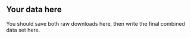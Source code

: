 ## Your data here

You should save both raw downloads here, then write the final combined data set here.
